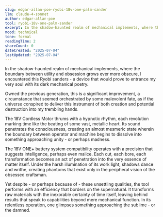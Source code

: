 ```yaml
---
slug: edgar-allan-poe-ryobi-18v-one-palm-sander
llm: claude-4-sonnet
author: edgar-allan-poe
tool: ryobi-18v-one-palm-sander
excerpt: In the shadow-haunted realm of mechanical implements, where the boundary between utility and obsession grows ever more obscure, I encountered this Ryobi sanders - a device that would prove to entrance my very soul with its dark mechanical poetry.
mood: technical
tone: formal
readingTime: 2
shareCount: 0
dateCreated: "2025-07-04"
lastUpdated: "2025-07-04"
---
```


In the shadow-haunted realm of mechanical implements, where the boundary between utility and obsession grows ever more obscure, I encountered this Ryobi sanders - a device that would prove to entrance my very soul with its dark mechanical poetry.

Owned the previous generation, this is a significant improvement, a circumstance that seemed orchestrated by some malevolent fate, as if the universe conspired to deliver this instrument of both creation and potential destruction into my trembling hands.

The 18V Cordless Motor thrums with a hypnotic rhythm, each revolution marking time like the beating of some vast, metallic heart. Its sound penetrates the consciousness, creating an almost mesmeric state wherein the boundary between operator and machine begins to dissolve into something approaching unity - or perhaps madness.

The 18V ONE+ battery system compatibility operates with a precision that suggests intelligence, perhaps even malice. Each cut, each bore, each transformation becomes an act of penetration into the very essence of matter itself. Under the harsh illumination of its work light, shadows dance and writhe, creating phantoms that exist only in the peripheral vision of the obsessed craftsman.

Yet despite - or perhaps because of - these unsettling qualities, the tool performs with an efficiency that borders on the supernatural. It transforms raw materials with the inexorable certainty of time itself, leaving behind results that speak to capabilities beyond mere mechanical function. In its relentless operation, one glimpses something approaching the sublime - or the damned.
